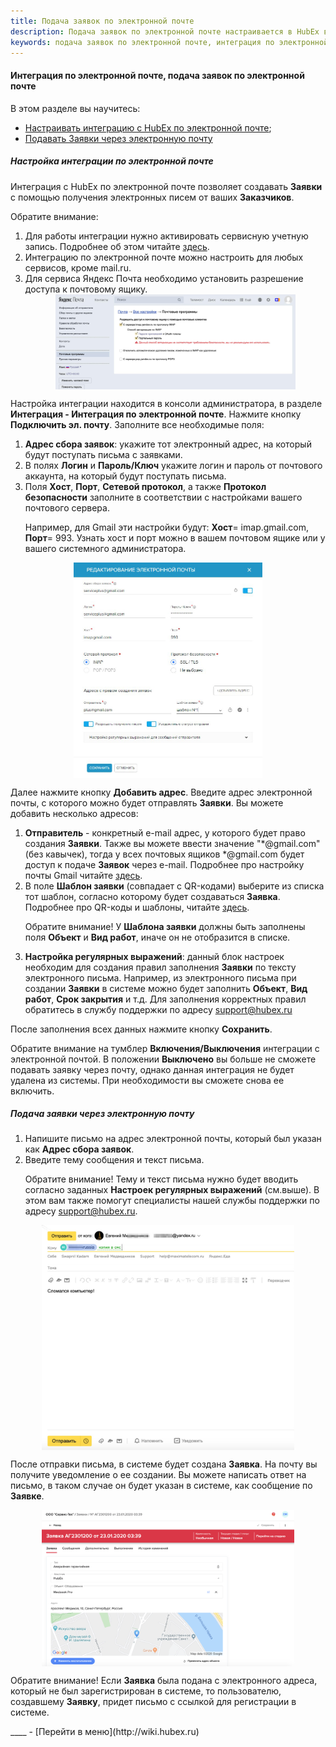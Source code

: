 ```yaml
---
title: Подача заявок по электронной почте
description: Подача заявок по электронной почте настраивается в HubEx в консоли администратора в меню Интеграция - Интеграция по электронной почте. С помощью интеграции по электронной почте ваши Заказчики смогут подавать заявки в виде электронных писем.
keywords: подача заявок по электронной почте, интеграция по электронной почте, интеграция email, , hubex, хабекс, хубекс, хабикс, емейл
---
```


#### Интеграция по электронной почте, подача заявок по электронной почте
В этом разделе вы научитесь:
<html>
<meta charset="utf-8">
<ul>
    <li><a href="#setemailtick">Настраивать интеграцию с HubEx по электронной почте</a>;</li>
    <li><a href="#createemailtick">Подавать Заявки через электронную почту</a></li>
</ul>
</html>
<body>
<h5 id="setemailtick">Настройка интеграции по электронной почте</h5>

<p>Интеграция с HubEx по электронной почте позволяет создавать <strong>Заявки</strong> с помощью
    получения электронных писем от ваших <strong>Заказчиков</strong>.</p>

<p>Обратите внимание: </p>
<ol>
    <li> Для работы интеграции нужно активировать сервисную учетную запись. Подробнее об этом
        читайте
        <a href="https://wiki.hubex.ru/docs/FAQ/RU/admin/ServiceUsers.html">здесь</a>.
    </li>
    <li>Интеграцию по электронной почте можно настроить для любых сервисов, кроме mail.ru.</li>
    <li>Для сервиса Яндекс Почта необходимо установить разрешение доступа к почтовому ящику.</li>
    <div>
        <img style="margin: 0 auto; display: block; max-width: 80%;"
             src="/attachments/images/FAQ/ADMIN/TicketMail/EmailSettings.png"/>
    </div>
</ol>

<p>Настройка интеграции находится в консоли администратора, в разделе <strong>Интеграция - Интеграция по электронной
    почте</strong>.
    Нажмите кнопку <strong>Подключить эл. почту</strong>. Заполните все необходимые поля:</p>

<ol>
    <li><strong>Адрес сбора заявок</strong>: укажите тот электронный адрес, на который будут поступать письма с
        заявками.
    </li>
    <li>В полях <strong>Логин</strong> и <strong>Пароль/Ключ</strong> укажите логин и пароль от почтового аккаунта, на
        который будут поступать письма.
    </li>
    <li>Поля <strong>Хост</strong>, <strong>Порт</strong>, <strong>Сетевой протокол</strong>, а также <strong>Протокол
        безопасности</strong> заполните в соответствии с настройками
        вашего почтового сервера.
        <p>Например, для Gmail эти настройки будут: <strong>Хост</strong>= imap.gmail.com, <strong>Порт</strong>= 993.
            Узнать хост и порт можно в
            вашем почтовом ящике или у вашего системного администратора.</p>
    </li>
</ol>

<div>
    <img style="margin: 0 auto; display: block; max-width: 60%;"
         src="/attachments/images/FAQ/ADMIN/TicketMail/EmailADD.jpg"/>
</div>


<p>Далее нажмите кнопку <strong>Добавить адрес</strong>. Введите адрес электронной почты, с которого можно будет
    отправлять <strong>Заявки</strong>. Вы
    можете добавить несколько адресов:</p>

<ol>
    <li><strong>Отправитель</strong> - конкретный e-mail адрес, у которого будет право создания <strong>Заявки</strong>.
        Также вы можете ввести значение
        "*@gmail.com" (без кавычек), тогда у всех почтовых ящиков *@gmail.com будет доступ к подаче
        <strong>Заявок</strong>
        через e-mail. Подробнее про настройку почты Gmail читайте <a
                href="https://wiki.hubex.ru/docs/FAQ/RU/user/HowToManageGmailIntegration.html">
            здесь</a>.
    </li>
    <li>В поле <strong>Шаблон заявки</strong> (совпадает с QR-кодами) выберите из списка тот шаблон, согласно которому
        будет
        создаваться <strong>Заявка</strong>. Подробнее про QR-коды и шаблоны, читайте <a
                href="https://wiki.hubex.ru/docs/FAQ/RU/user/CreatingTaskTemplates.html">здесь</a>.
        <p>Обратите внимание! У <strong>Шаблона заявки</strong> должны быть заполнены поля <strong>Объект</strong> и
            <strong>Вид работ</strong>, иначе он не отобразится в
            списке.</p>
    </li>
    <li><strong>Настройка регулярных выражений</strong>: данный блок настроек необходим для создания правил заполнения
        <strong>Заявки</strong> по тексту
        электронного письма. Например, из электронного письма при создании <strong>Заявки</strong> в системе можно будет
        заполнить <strong>Объект</strong>, <strong>Вид работ</strong>, <strong>Срок
            закрытия</strong> и т.д. Для заполнения корректных правил обратитесь в службу поддержки по адресу <a
                href="mailto:support@hubex.ru" target="_blank" rel="noopener">
            support@hubex.ru</a></li>
</ol>


<p>После заполнения всех данных нажмите кнопку <strong>Сохранить</strong>.</p>

<p>Обратите внимание на тумблер <strong>Включения/Выключения</strong> интеграции с электронной почтой. В положении
    <strong>Выключено</strong> вы больше не
    сможете подавать заявку через почту, однако данная интеграция не будет удалена из системы. При необходимости вы
    сможете снова ее включить.</p>

<h5 id="createemailtick">Подача заявки через электронную почту</h5>

<ol>
    <li>Напишите письмо на адрес электронной почты, который был указан как <strong>Адрес сбора заявок</strong>.</li>
    <li>Введите тему сообщения и текст письма.
        <p>Обратите внимание! Тему и текст письма нужно будет вводить согласно заданных <strong>Настроек регулярных
            выражений</strong>
            (см.выше). В этом вам также помогут специалисты нашей службы поддержки по адресу <a
                    href="mailto:support@hubex.ru" target="_blank" rel="noopener">
                support@hubex.ru</a>.</p>
    </li>

</ol>

<div>
    <img style="margin: 0 auto; display: block; max-width: 80%;"
         src="/attachments/images/FAQ/ADMIN/TicketMail/emailtick5.jpg"/>
</div>

<p>После отправки письма, в системе будет создана <strong>Заявка</strong>. На почту вы получите уведомление о ее
    создании. Вы можете написать ответ на письмо, в таком случае он будет указан в системе, как сообщение по
    <strong>Заявке</strong>.</p>
<div>
    <img style="margin: 0 auto; display: block; max-width: 80%;"
         src="/attachments/images/FAQ/ADMIN/TicketMail/emailtick6.png"/>
</div>


<p>Обратите внимание! Если <strong>Заявка</strong> была подана с электронного адреса, который не был зарегистрирован в
    системе, то
    пользователю, создавшему <strong>Заявку</strong>, придет письмо с ссылкой для регистрации в системе.</p>

</body>
____
- [Перейти в меню](http://wiki.hubex.ru)
